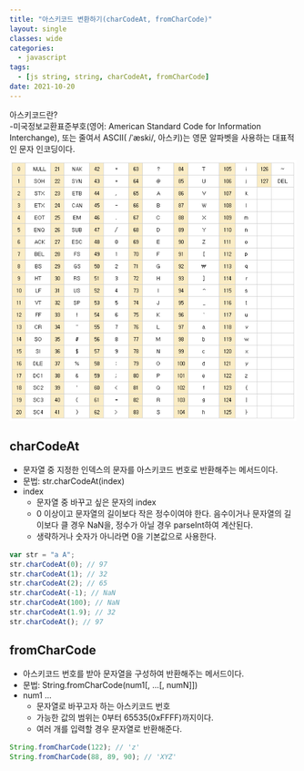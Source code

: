 ```yaml
---
title: "아스키코드 변환하기(charCodeAt, fromCharCode)"
layout: single
classes: wide
categories:
  - javascript
tags:
  - [js string, string, charCodeAt, fromCharCode]
date: 2021-10-20
---
```


아스키코드란?  
-미국정보교환표준부호(영어: American Standard Code for Information Interchange), 또는 줄여서 ASCII( /ˈæski/, 아스키)는 영문 알파벳을 사용하는 대표적인 문자 인코딩이다.
<img src="/assets/images/2021-10-20-post-img1.png" style="margin-top: 10px;" title="아스키코드 표" alt="아스키코드 표"/> 

## charCodeAt
* 문자열 중 지정한 인덱스의 문자를 아스키코드 번호로 반환해주는 메서드이다.
* 문법: str.charCodeAt(index)
* index
  * 문자열 중 바꾸고 싶은 문자의 index
  * 0 이상이고 문자열의 길이보다 작은 정수이여야 한다. 음수이거나 문자열의 길이보다 클 경우 NaN을, 정수가 아닐 경우 parseInt하여 계산된다.
  * 생략하거나 숫자가 아니라면 0을 기본값으로 사용한다.
  
```javascript
var str = "a A";
str.charCodeAt(0); // 97
str.charCodeAt(1); // 32
str.charCodeAt(2); // 65
str.charCodeAt(-1); // NaN
str.charCodeAt(100); // NaN
str.charCodeAt(1.9); // 32
str.charCodeAt(); // 97
```

## fromCharCode
* 아스키코드 번호를 받아 문자열을 구성하여 반환해주는 메서드이다.
* 문법: String.fromCharCode(num1[, ...[, numN]])
* num1 ...
  * 문자열로 바꾸고자 하는 아스키코드 번호
  * 가능한 값의 범위는 0부터 65535(0xFFFF)까지이다.
  * 여러 개를 입력할 경우 문자열로 반환해준다.
  
```javascript
String.fromCharCode(122); // 'z'
String.fromCharCode(88, 89, 90); // 'XYZ'
```